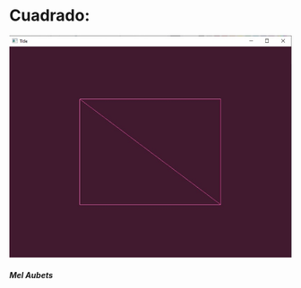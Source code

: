 # Cuadrado:
![Cuadrado](https://github.com/MelAubets/LearningOpenGL/blob/main/ImagesAndGifs/Square.jpg?raw=true)

##### Mel Aubets